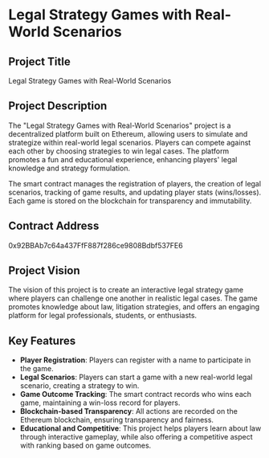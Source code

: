 # Legal Strategy Games with Real-World Scenarios

## Project Title
Legal Strategy Games with Real-World Scenarios

 ## Project Description
The "Legal Strategy Games with Real-World Scenarios" project is a decentralized platform built on Ethereum, allowing users to simulate and strategize within real-world legal scenarios. Players can compete against each other by choosing strategies to win legal cases. The platform promotes a fun and educational experience, enhancing players' legal knowledge and strategy formulation.

The smart contract manages the registration of players, the creation of legal scenarios, tracking of game results, and updating player stats (wins/losses). Each game is stored on the blockchain for transparency and immutability.

## Contract Address
0x92BBAb7c64a437FfF887f286ce9808Bdbf537FE6

## Project Vision
The vision of this project is to create an interactive legal strategy game where players can challenge one another in realistic legal cases. The game promotes knowledge about law, litigation strategies, and offers an engaging platform for legal professionals, students, or enthusiasts.

## Key Features
- **Player Registration**: Players can register with a name to participate in the game.
- **Legal Scenarios**: Players can start a game with a new real-world legal scenario, creating a strategy to win.
- **Game Outcome Tracking**: The smart contract records who wins each game, maintaining a win-loss record for players.
- **Blockchain-based Transparency**: All actions are recorded on the Ethereum blockchain, ensuring transparency and fairness.
- **Educational and Competitive**: This project helps players learn about law through interactive gameplay, while also offering a competitive aspect with ranking based on game outcomes.

